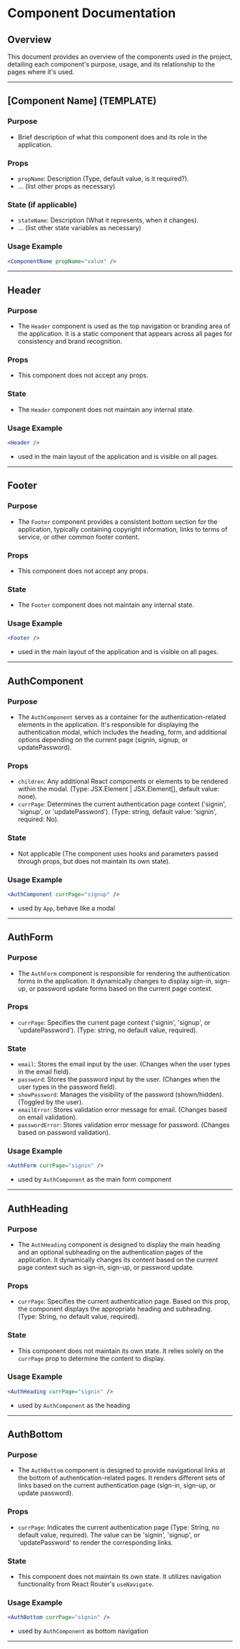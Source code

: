 # Component Documentation

## Overview

This document provides an overview of the components used in the project, detailing each component's purpose, usage, and its relationship to the pages where it's used.

---

## [Component Name] (TEMPLATE)

### Purpose

- Brief description of what this component does and its role in the application.

### Props

- `propName`: Description (Type, default value, is it required?).
- ... (list other props as necessary)

### State (if applicable)

- `stateName`: Description (What it represents, when it changes).
- ... (list other state variables as necessary)

### Usage Example

```jsx
<ComponentName propName="value" />
```

---

## Header

### Purpose

- The `Header` component is used as the top navigation or branding area of the application. It is a static component that appears across all pages for consistency and brand recognition.

### Props

- This component does not accept any props.

### State

- The `Header` component does not maintain any internal state.

### Usage Example

```jsx
<Header />
```

- used in the main layout of the application and is visible on all pages.

---

## Footer

### Purpose

- The `Footer` component provides a consistent bottom section for the application, typically containing copyright information, links to terms of service, or other common footer content.

### Props

- This component does not accept any props.

### State

- The `Footer` component does not maintain any internal state.

### Usage Example

```jsx
<Footer />
```

- used in the main layout of the application and is visible on all pages.

---

## AuthComponent

### Purpose

- The `AuthComponent` serves as a container for the authentication-related elements in the application. It's responsible for displaying the authentication modal, which includes the heading, form, and additional options depending on the current page (signin, signup, or updatePassword).

### Props

- `children`: Any additional React components or elements to be rendered within the modal. (Type: JSX.Element | JSX.Element[], default value: none).
- `currPage`: Determines the current authentication page context ('signin', 'signup', or 'updatePassword'). (Type: string, default value: 'signin', required: No).

### State

- Not applicable (The component uses hooks and parameters passed through props, but does not maintain its own state).

### Usage Example

```jsx
<AuthComponent currPage="signup" />
```

- used by `App`, behave like a modal

---

## AuthForm

### Purpose

- The `AuthForm` component is responsible for rendering the authentication forms in the application. It dynamically changes to display sign-in, sign-up, or password update forms based on the current page context.

### Props

- `currPage`: Specifies the current page context ('signin', 'signup', or 'updatePassword'). (Type: string, no default value, required).

### State

- `email`: Stores the email input by the user. (Changes when the user types in the email field).
- `password`: Stores the password input by the user. (Changes when the user types in the password field).
- `showPassword`: Manages the visibility of the password (shown/hidden). (Toggled by the user).
- `emailError`: Stores validation error message for email. (Changes based on email validation).
- `passwordError`: Stores validation error message for password. (Changes based on password validation).

### Usage Example

```jsx
<AuthForm currPage="signin" />
```

- used by `AuthComponent` as the main form component

---

## AuthHeading

### Purpose

- The `AuthHeading` component is designed to display the main heading and an optional subheading on the authentication pages of the application. It dynamically changes its content based on the current page context such as sign-in, sign-up, or password update.

### Props

- `currPage`: Specifies the current authentication page. Based on this prop, the component displays the appropriate heading and subheading. (Type: String, no default value, required).

### State

- This component does not maintain its own state. It relies solely on the `currPage` prop to determine the content to display.

### Usage Example

```jsx
<AuthHeading currPage="signin" />
```

- used by `AuthComponent` as the heading

---

## AuthBottom

### Purpose

- The `AuthBottom` component is designed to provide navigational links at the bottom of authentication-related pages. It renders different sets of links based on the current authentication page (sign-in, sign-up, or update password).

### Props

- `currPage`: Indicates the current authentication page (Type: String, no default value, required). The value can be 'signin', 'signup', or 'updatePassword' to render the corresponding links.

### State

- This component does not maintain its own state. It utilizes navigation functionality from React Router's `useNavigate`.

### Usage Example

```jsx
<AuthBottom currPage="signin" />
```

- used by `AuthComponent` as bottom navigation

---
